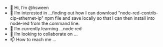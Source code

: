 - 👋 Hi, I’m @hsween
- 👀 I’m interested in ...finding out how I can download "node-red-contrib-cip-ethernet-ip" npm file and save locally so that I can then install into node-red from the command line.
- 🌱 I’m currently learning ...node red
- 💞️ I’m looking to collaborate on ...
- 📫 How to reach me ...

<!---
hsween/hsween is a ✨ special ✨ repository because its `README.md` (this file) appears on your GitHub profile.
You can click the Preview link to take a look at your changes.
--->
